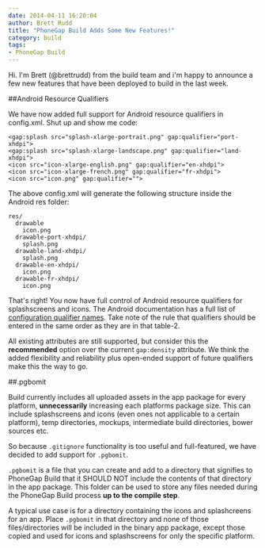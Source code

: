 ```yaml
---
date: 2014-04-11 16:20:04
author: Brett Rudd
title: "PhoneGap Build Adds Some New Features!"
category: build
tags:
- PhoneGap Build
---
```


Hi. I'm Brett (@brettrudd) from the build team and i'm happy to announce a few new features that have been deployed to build in the last week.

<!-- end-slug -->
##Android Resource Qualifiers


We have now added full support for Android resource qualifiers in config.xml. Shut up and show me code:

    <gap:splash src="splash-xlarge-portrait.png" gap:qualifier="port-xhdpi">
    <gap:splash src="splash-xlarge-landscape.png" gap:qualifier="land-xhdpi">
    <icon src="icon-xlarge-english.png" gap:qualifier="en-xhdpi">
    <icon src="icon-xlarge-french.png" gap:qualifier="fr-xhdpi">
    <icon src="icon.png" gap:qualifier="">

The above config.xml will generate the following structure inside the Android res folder:

    res/
      drawable  
        icon.png
      drawable-port-xhdpi/  
        splash.png  
      drawable-land-xhdpi/  
        splash.png  
      drawable-en-xhdpi/  
        icon.png  
      drawable-fr-xhdpi/
        icon.png

That's right! You now have full control of Android resource qualifiers for splashscreens and icons. The Android documentation has a full
list of [configuration qualifier names](http://developer.android.com/guide/topics/resources/providing-resources.html). Take note of the rule that qualifiers should be entered
in the same order as they are in that table-2.

All existing attributes are still supported, but consider this the **recommended** option over the current `gap:density` attribute.  We think the added flexibility and reliability plus open-ended support of future qualifiers make this the way to go.

##.pgbomit


Build currently includes all uploaded assets in the app package for every platform, **unnecessarily** increasing each platforms package size. This can include splashscreens and icons (even ones not applicable to a certain platform), temp directories, mockups, intermediate build directories, bower sources etc.

So because `.gitignore` functionality is too useful and full-featured, we have decided to add support for `.pgbomit`.

`.pgbomit` is a file that you can create and add to a directory that signifies to PhoneGap Build that it SHOULD NOT include the contents of that directory in the app package. This folder can be used to store any files needed during the PhoneGap Build process **up to the compile step**.

A typical use case is for a directory containing the icons and splashcreens for an app. Place `.pgbomit` in that directory and none of those files/directories will be included in the binary app package, except those copied and used for icons and splashscreens for only the specific platform.
